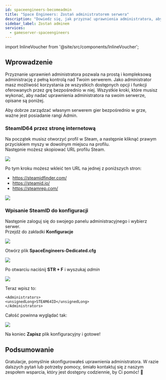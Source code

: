 ```yaml
---
id: spaceengineers-becomeadmin
title: "Space Engineers: Zostań administratorem serwera"
description: "Dowiedz się, jak przyznać uprawnienia administratora, aby mieć pełną kontrolę nad serwerem i wygodnie zarządzać nim w grze → Sprawdź teraz"
sidebar_label: Zostań adminem
services:
  - gameserver-spaceengineers
---
```


import InlineVoucher from '@site/src/components/InlineVoucher';

## Wprowadzenie
Przyznanie uprawnień administratora pozwala na prostą i kompleksową administrację z pełną kontrolą nad Twoim serwerem. Jako administrator masz możliwość korzystania ze wszystkich dostępnych opcji i funkcji oferowanych przez grę bezpośrednio w niej. Wszystkie kroki, które musisz wykonać, aby nadać uprawnienia administratora na swoim serwerze, opisane są poniżej.  
<InlineVoucher />

Aby dobrze zarządzać własnym serwerem gier bezpośrednio w grze, ważne jest posiadanie rangi Admin.

### SteamID64 przez stronę internetową

Na początek musisz otworzyć profil w Steam, a następnie kliknąć prawym przyciskiem myszy w dowolnym miejscu na profilu.  
Następnie możesz skopiować URL profilu Steam.

![](https://screensaver01.zap-hosting.com/index.php/s/pNMMAqQDRPSoo38/preview)

Po tym kroku możesz wkleić ten URL na jednej z poniższych stron:

- https://steamidfinder.com/
- https://steamid.io/
- https://steamrep.com/

![](https://screensaver01.zap-hosting.com/index.php/s/dBezeZQEoP3KYq5/preview)

### Wpisanie SteamID do konfiguracji

Następnie zaloguj się do swojego panelu administracyjnego i wybierz serwer.  
Przejdź do zakładki **Konfiguracje**

![](https://screensaver01.zap-hosting.com/index.php/s/NQffqKfjszY23HK/preview)

Otwórz plik **SpaceEngineers-Dedicated.cfg**

![](https://screensaver01.zap-hosting.com/index.php/s/yx2efZLYmW32BZH/preview)

Po otwarciu naciśnij **STR + F** i wyszukaj *admin*

![](https://screensaver01.zap-hosting.com/index.php/s/eBgLRwe5Y3itnyt/preview)

Teraz wpisz to:
```
<Administrators>
<unsignedLong>STEAM64ID</unsignedLong>
</Administrators>
````
Całość powinna wyglądać tak:

![](https://screensaver01.zap-hosting.com/index.php/s/r7tj3EF6trSiz5x/preview)

Na koniec **Zapisz** plik konfiguracyjny i gotowe!

## Podsumowanie

Gratulacje, pomyślnie skonfigurowałeś uprawnienia administratora. W razie dalszych pytań lub potrzeby pomocy, śmiało kontaktuj się z naszym zespołem wsparcia, który jest dostępny codziennie, by Ci pomóc! 🙂

<InlineVoucher />